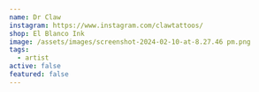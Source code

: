 ```yaml
---
name: Dr Claw
instagram: https://www.instagram.com/clawtattoos/
shop: El Blanco Ink
image: /assets/images/screenshot-2024-02-10-at-8.27.46 pm.png
tags:
  - artist
active: false
featured: false
---
```

